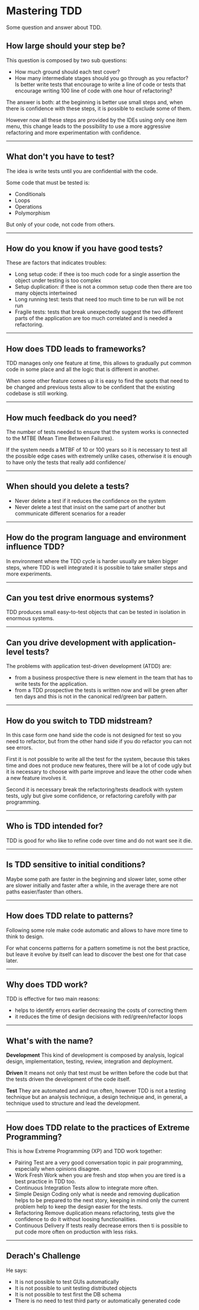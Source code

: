 # Mastering TDD

Some question and answer about TDD.

## How large should your step be?

This question is composed by two sub questions:
  - How much ground should each test cover?
  - How many intermediate stages should you go through as you refactor?
Is better write tests that encourage to write a line of code or tests that encourage
writing 100 line of code with one hour of refactoring?

The answer is both: at the beginning is better use small steps and, when there is
confidence with these steps, it is possible to exclude some of them.

However now all these steps are provided by the IDEs using only one item menu,
this change leads to the possibility to use a more aggressive refactoring and more
experimentation with confidence.

---

## What don't you have to test?

The idea is write tests until you are confidential with the code.

Some code that must be tested is:
  - Conditionals
  - Loops
  - Operations
  - Polymorphism

But only of your code, not code from others.

---

## How do you know if you have good tests?

These are factors that indicates troubles:
  - Long setup code: if thee is too much code for a single assertion the object
    under testing is too complex
  - Setup duplication: if thee is not a common setup code then there are too many objects intertwined
  - Long running test: tests that need too much time to be run will be not run
  - Fragile tests: tests that break unexpectedly suggest the two different parts of the application
    are too much correlated and is needed a refactoring.

---

## How does TDD leads to frameworks?

TDD manages only one feature at time, this allows to gradually put common code
in some place and all the logic that is different in another.

When some other feature comes up it is easy to find the spots that need to be
changed and previous tests allow to be confident that the existing codebase is still
working.

---

## How much feedback do you need?

The number of tests needed to ensure that the system works is connected to the
MTBE (Mean Time Between Failures).

If the system needs a MTBF of 10 or 100 years so it is necessary to test all
the possible edge cases with extremely unlike cases, otherwise it is enough to
have only the tests that really add confidence/

---

## When should you delete a tests?

  - Never delete a test if it reduces the confidence on the system
  - Never delete a test that insist on the same part of another but communicate different
    scenarios for a reader

---

## How do the program language and environment influence TDD?

In environment where the TDD cycle is harder usually are taken bigger steps,
where TDD is well integrated it is possible to take smaller steps and more experiments.

---

## Can you test drive enormous systems?

TDD produces small easy-to-test objects that can be tested in isolation in
enormous systems.

---

## Can you drive development with application-level tests?

The problems with application test-driven development (ATDD) are:
  - from a business prospective there is new element in the team that has to
    write tests for the application.
  - from a TDD prospective the tests is written now and will be green after ten days
    and this is not in the canonical red/green bar pattern.

---

## How do you switch to TDD midstream?

In this case form one hand side the code is not designed for test so you need to
refactor, but from the other hand side if you do refactor you can not see errors.

First it is not possible to write all the test for the system, because this takes time
and does not produce new features, there will be a lot of code ugly but it is
necessary to choose with parte improve and leave the other code when a new feature
involves it.

Second it is necessary break the refactoring/tests deadlock with system tests, ugly but
give some confidence, or refactoring carefolly with par programming.

---

## Who is TDD intended for?

TDD is good for who like to refine code over time and do not want see it die.

---

## Is TDD sensitive to initial conditions?

Maybe some path are faster in the beginning and slower later, some other are slower
initially and faster after a while, in the average there are not paths easier/faster
than others.

---

## How does TDD relate to patterns?

Following some role make code automatic and allows to have more time to think to design.

For what concerns patterns for a pattern sometime is not the best practice, but
leave it evolve by itself can lead to discover the best one for that case later.

---

## Why does TDD work?

TDD is effective for two main reasons:

  - helps to identify errors earlier decreasing the costs of correcting them
  - it reduces the time of design decisions with red/green/refactor loops

---

## What's with the name?

**Development** This kind of development is composed by analysis, logical design,
implementation, testing, review, integration and deployment.

**Driven**  It means not only that test must be written before the code but that
the tests driven the development of the code itself.

**Test** They are automated and and run often, however TDD is not a testing
technique but an analysis technique, a design technique and, in general,
a technique used to structure and lead the development.

---

## How does TDD relate to the practices of Extreme Programming?

This is how Extreme Programming (XP) and TDD work together:

- Pairing
  Test are a very good conversation topic in pair programming, especially when
  opinions disagree.
- Work Fresh
  Work when you are fresh and stop when you are tired is a best practice in TDD too.
- Continuous Integration
  Tests allow to integrate more often.
- Simple Design
  Coding only what is neede and removing duplication helps to be prepared to the
  next story, keeping in mind only the current problem help to keep the design
  easier for the tests.
- Refactoring
  Remove duplication means refactoring, tests give the confidence to do it without
  loosing functionalities.
- Continuous Delivery
  If tests really decrease errors then ti is possible to put code more often
  on production with less risks.

---

## Derach's Challenge

He says:

- It is not possible to test GUIs automatically
- It is not possible to unit testing distributed objects
- It is not possible to test first the DB schema
- There is no need to test third party or automatically generated code
